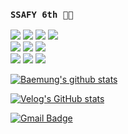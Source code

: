 <!--
**Baemung/Baemung** is a ✨ _special_ ✨ repository because its `README.md` (this file) appears on your GitHub profile.
-->

### `SSAFY 6th 👨‍💻 `
<div>
  
<img src="https://img.shields.io/badge/R-276DC3?style=flat-square&logo=R&logoColor=white"/></a>
<img src="https://img.shields.io/badge/Python-3766AB?style=flat-square&logo=Python&logoColor=white"/></a>
<img src="https://img.shields.io/badge/Opencv-5C3EE8?style=flat-square&logo=Opencv&logoColor=white"/></a>
<img src="https://img.shields.io/badge/Tensorflow-FF6F00?style=flat-square&logo=Tensorflow&logoColor=white"/></a>
<br>
<img src="https://img.shields.io/badge/.Net-512BD4?style=flat-square&logo=.Net&logoColor=white"/></a>
<img src="https://img.shields.io/badge/Arduino-00979D?style=flat-square&logo=Arduino&logoColor=white"/></a>
<img src="https://img.shields.io/badge/Raspberrypi-A22846?style=flat-square&logo=Raspberrypi&logoColor=white"/></a>
<br>
<img src="https://img.shields.io/badge/PostgreSQL-4169E1?style=flat-square&logo=PostgreSQL&logoColor=white"/></a>
<img src="https://img.shields.io/badge/MariaDB-003545?style=flat-square&logo=MariaDB&logoColor=white"/></a>
<img src="https://img.shields.io/badge/MS Server-CC2927?style=flat-square&logo=Microsoft SQL Server&logoColor=white"/></a>

</div>

[![Baemung's github stats](https://github-readme-stats.vercel.app/api?username=Baemung)](https://github.com/anuraghazra/github-readme-stats)

<div>
  
  [![Velog's GitHub stats](https://velog-readme-stats.vercel.app/api?name=bae_mung)](https://github.com/eungyeole/velog-readme-stats)

</div>


<div>
  
  [![Gmail Badge](https://img.shields.io/badge/Gmail-d14836?style=flat-square&logo=Gmail&logoColor=white&link=mailto:anvo930524@gmail.com)](mailto:anvo930524@gmail.com)
  
</div>
